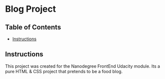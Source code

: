 # Blog Project

## Table of Contents

* [Instructions](#instructions)

## Instructions

This project was created for the Nanodegree FrontEnd Udacity module.
Its a pure HTML & CSS project that pretends to be a food blog.